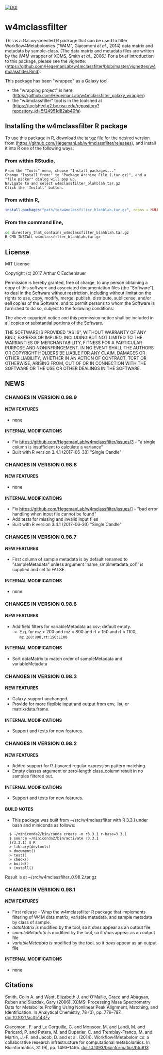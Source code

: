 [![DOI](https://zenodo.org/badge/89879581.svg)](https://zenodo.org/badge/latestdoi/89879581)

# w4mclassfilter

This is a Galaxy-oriented R package that can be used to filter Workflow4Metabolomics ("W4M", Giacomoni *et al.*, 2014) data matrix and metadata by sample-class.
(The data matrix and metadata files are written by the W4M wrapper of XCMS, Smith *et al.*, 2006.)
For a brief introduction to this package, please see the vignette: (https://github.com/HegemanLab/w4mclassfilter/blob/master/vignettes/w4mclassfilter.Rmd).

This package has been "wrapped" as a Galaxy tool
  - the "wrapping project" is here: (https://github.com/HegemanLab/w4mclassfilter_galaxy_wrapper)
  - the "w4mclassfilter" tool is in the toolshed at (https://toolshed.g2.bx.psu.edu/repository?repository_id=5f24951d82ab40fa)

## Installing the w4mclassfilter R package

To use this package in R, download the tar.gz file for the desired version from (https://github.com/HegemanLab/w4mclassfilter/releases), and install it into R one of the following ways:

### From within RStudio, 

```
From the "Tools" menu, choose "Install packages..."
Change "Install from:" to "Package Archive File (.tar.gz)", and a "file picker" dialog will pop up.
Navigate to and select w4mclassfilter_blahblah.tar.gz
Click the 'Install' button.
```

### From within R,

```r
install.packages("path/to/w4mclassfilter_blahblah.tar.gz", repos = NULL, type="source")
```

### From the command line,

```bash
cd directory_that_contains_w4mclassfilter_blahblah.tar.gz
R CMD INSTALL w4mclassfilter_blahblah.tar.gz
```

## License

MIT License

Copyright (c) 2017 Arthur C Eschenlauer

Permission is hereby granted, free of charge, to any person obtaining a copy
of this software and associated documentation files (the "Software"), to deal
in the Software without restriction, including without limitation the rights
to use, copy, modify, merge, publish, distribute, sublicense, and/or sell
copies of the Software, and to permit persons to whom the Software is
furnished to do so, subject to the following conditions:

The above copyright notice and this permission notice shall be included in all
copies or substantial portions of the Software.

THE SOFTWARE IS PROVIDED "AS IS", WITHOUT WARRANTY OF ANY KIND, EXPRESS OR
IMPLIED, INCLUDING BUT NOT LIMITED TO THE WARRANTIES OF MERCHANTABILITY,
FITNESS FOR A PARTICULAR PURPOSE AND NONINFRINGEMENT. IN NO EVENT SHALL THE
AUTHORS OR COPYRIGHT HOLDERS BE LIABLE FOR ANY CLAIM, DAMAGES OR OTHER
LIABILITY, WHETHER IN AN ACTION OF CONTRACT, TORT OR OTHERWISE, ARISING FROM,
OUT OF OR IN CONNECTION WITH THE SOFTWARE OR THE USE OR OTHER DEALINGS IN THE
SOFTWARE.

## NEWS

### CHANGES IN VERSION 0.98.9

#### NEW FEATURES

* none

#### INTERNAL MODIFICATIONS

* Fix https://github.com/HegemanLab/w4mclassfilter/issues/3 -
  "a single column is insufficient to calculate a variance"
* Built with R version 3.4.1 (2017-06-30) "Single Candle"

### CHANGES IN VERSION 0.98.8

#### NEW FEATURES

* none

#### INTERNAL MODIFICATIONS

* Fix https://github.com/HegemanLab/w4mclassfilter/issues/1 -
  "bad error handling when input file cannot be found"
* Add tests for missing and invalid input files
* Built with R version 3.4.1 (2017-06-30) "Single Candle"

### CHANGES IN VERSION 0.98.7

#### NEW FEATURES

* First column of sample metadata is by default renamed to "sampleMetadata" unless 
  argument 'name_smplmetadata_col1' is supplied and set to FALSE.

#### INTERNAL MODIFICATIONS

* none

### CHANGES IN VERSION 0.98.6

#### NEW FEATURES

* Add field filters for variableMetadata as csv; default empty.
  - E.g. for mz &gt; 200 and mz &lt; 800 and rt &gt; 150 and rt &lt; 1100,
    `mz:200:800,rt:150:1100`

#### INTERNAL MODIFICATIONS

* Sort dataMatrix to match order of sampleMetadata and variableMetadata


### CHANGES IN VERSION 0.98.3

#### NEW FEATURES

* Galaxy-support unchanged.
* Provide for more flexible input and output from env, list, or matrix/data.frame. 

#### INTERNAL MODIFICATIONS

* Support and tests for new features.


### CHANGES IN VERSION 0.98.2

#### NEW FEATURES

* Added support for R-flavored regular expression pattern matching.
* Empty classes argument or zero-length class\_column result in no samples filtered out. 

#### INTERNAL MODIFICATIONS

* Support and tests for new features.

#### BUILD NOTES

* This package was built from ~/src/w4mclassfilter with R 3.3.1 under bash and miniconda as follows:

```
  $ ~/miniconda2/bin/conda create -n r3.3.1 r-base=3.3.1
  $ source ~/miniconda2/bin/activate r3.3.1
  (r3.3.1) $ R
  > library(devtools)
  > document()
  > test()
  > check()
  > build()
  > install()

```

Result is at ~/src/w4mclassfilter\_0.98.2.tar.gz

### CHANGES IN VERSION 0.98.1

#### NEW FEATURES

* First release - Wrap the w4mclassfilter R package that implements filtering of W4M data matrix, variable metadata, and sample metadata by class of sample.
* *dataMatrix* *is* modified by the tool, so it *does* appear as an output file
* *sampleMetadata* *is* modified by the tool, so it *does* appear as an output file
* *variableMetadata* *is* modified by the tool, so it *does* appear as an output file

#### INTERNAL MODIFICATIONS

* none

## Citations

Smith, Colin A. and Want, Elizabeth J. and O’Maille, Grace and Abagyan, Ruben and Siuzdak, Gary (2006). XCMS: Processing Mass Spectrometry Data for Metabolite Profiling Using Nonlinear Peak Alignment, Matching, and Identification. In Analytical Chemistry, 78 (3), pp. 779–787. [doi:10.1021/ac051437y](http://dx.doi.org/10.1021/ac051437y)

Giacomoni, F. and Le Corguille, G. and Monsoor, M. and Landi, M. and Pericard, P. and Petera, M. and Duperier, C. and Tremblay-Franco, M. and Martin, J.-F. and Jacob, D. and et al. (2014). Workflow4Metabolomics: a collaborative research infrastructure for computational metabolomics. In Bioinformatics, 31 (9), pp. 1493–1495. [doi:10.1093/bioinformatics/btu813](http://dx.doi.org/10.1093/bioinformatics/btu813)

